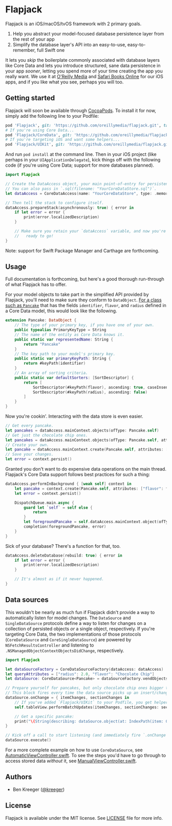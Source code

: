 # Flapjack

Flapjack is an iOS/macOS/tvOS framework with 2 primary goals.

1. Help you abstract your model-focused database persistence layer from the rest of your app
2. Simplify the database layer's API into an easy-to-use, easy-to-remember, full Swift one

It lets you _skip_ the boilerplate commonly associated with database layers like Core Data and lets you introduce structured, sane data persistence in your app _sooner_, letting you spend more of your time creating the app you really want. We use it at [O'Reilly Media][orm] and [Safari Books Online][sbo] for our iOS apps, and if you like what you see, perhaps you will too.


## Getting started

Flapjack will soon be available through [CocoaPods][cpd]. To install it for now, simply add the following line to your Podfile:

```ruby
pod 'Flapjack', git: 'https://github.com/oreillymedia/flapjack.git', tag: '0.1.0'
# If you're using Core Data...
pod 'Flapjack/CoreData', git: 'https://github.com/oreillymedia/flapjack.git', tag: '0.1.0'
# If you're targeting iOS and want some helpers...
pod 'Flapjack/UIKit', git: 'https://github.com/oreillymedia/flapjack.git', tag: '0.1.0'
```

And run `pod install` at the command line. Then in your iOS project (like perhaps in your `UIApplicationDelegate`), kick things off with the following code (if you're using Core Data; support for more databases planned).

```swift
import Flapjack

// Create the DataAccess object, your main point-of-entry for persistence.
// You can also pass in `.sql(filename: "YourCoreDataStore.sql")`.
let dataAccess = CoreDataAccess(name: "YourCoreDataStore", type: .memory)

// Then tell the stack to configure itself.
dataAccess.prepareStack(asynchronously: true) { error in
    if let error = error {
        print(error.localizedDescription)
    }

    // Make sure you retain your `dataAccess` variable, and now you're all
    //   ready to go!
}
```

Note: support for Swift Package Manager and Carthage are forthcoming.


## Usage

Full documentation is forthcoming, but here's a good thorough run-through of what Flapjack has to offer.

For your model objects to take part in the simplified API provided by Flapjack, you'll need to make sure they conform to `DataObject`. [For a class such as `Pancake`][pcm] that has the fields `identifier`, `flavor`, and `radius` defined in a Core Data model, this would look like the following.

```swift
extension Pancake: DataObject {
    // The type of your primary key, if you have one of your own.
    public typealias PrimaryKeyType = String
    // The name of the entity as Core Data knows it.
    public static var representedName: String {
        return "Pancake"
    }
    // The key path to your model's primary key.
    public static var primaryKeyPath: String {
        return #keyPath(identifier)
    }
    // An array of sorting criteria.
    public static var defaultSorters: [SortDescriptor] {
        return [
            SortDescriptor(#keyPath(flavor), ascending: true, caseInsensitive: true),
            SortDescriptor(#keyPath(radius), ascending: false)
        ]
    }
}
```

Now you're cookin'. Interacting with the data store is even easier.

```swift
// Get every pancake.
let pancakes = dataAccess.mainContext.objects(ofType: Pancake.self)
// Get just the chocolate chip ones.
let pancakes = dataAccess.mainContext.objects(ofType: Pancake.self, attributes: ["flavor": "Chocolate Chip"])
// Create your own.
let pancake = dataAccess.mainContext.create(Pancake.self, attributes: ["flavor": "Rhubarb"])
// Save your changes.
let error = context.persist()
```

Granted you don't want to do expensive data operations on the main thread. Flapjack's Core Data support follows best practices for such a thing:

```swift
dataAccess.performInBackground { [weak self] context in
    let pancake = context.create(Pancake.self, attributes: ["flavor": flavor, "radius": radius, "height": height])
    let error = context.persist()

    DispatchQueue.main.async {
        guard let `self` = self else {
            return
        }
        let foregroundPancake = self.dataAccess.mainContext.object(ofType: Pancake.self, objectID: pancake.objectID)
        completion(foregroundPancake, error)
    }
}
```

Sick of your database? There's a function for that, too.

```swift
dataAccess.deleteDatabase(rebuild: true) { error in
    if let error = error {
        print(error.localizedDescription)
    }

    // It's almost as if it never happened.
}
```


## Data sources

This wouldn't be nearly as much fun if Flapjack didn't provide a way to automatically listen for model changes. The `DataSource` and `SingleDataSource` protocols define a way to listen for changes on a collection of persisted objects _or_ a single object, respectively. If you're targeting Core Data, the two implementations of those protocols (`CoreDataSource` and `CoreSingleDataSource`) are powered by `NSFetchResultsController` and listening to `.NSManagedObjectContextObjectsDidChange`, respectively.

```swift
import Flapjack

let dataSourceFactory = CoreDataSourceFactory(dataAccess: dataAccess)
let queryAttributes = ["radius": 2.0, "flavor": "Chocolate Chip"]
let dataSource: CoreDataSource<Pancake> = dataSourceFactory.vendObjectsDataSource(attributes: queryAttributes, sectionProperty: "flavor", limit: 100)

// Prepare yourself for pancakes, but only chocolate chip ones bigger than a 2" radius, and no more than 100.
// This block fires every time the data source picks up an insert/change/deletion.
dataSource.onChange = { itemChanges, sectionChanges in
	// If you've added `Flapjack/UIKit` to your Podfile, you get helper extensions!
	self.tableView.performBatchUpdates(itemChanges, sectionChanges: sectionChanges)

	// Get a specific pancake:
	print("\(String(describing: dataSource.object(at: IndexPath(item: 0, section: 0))))")
}

// Kick off a call to start listening (and immediately fire `.onChange` with all existing results).
dataSource.execute()
```

For a more complete example on how to use `CoreDataSource`, see [AutomaticViewController.swift][avc]. To see the steps you'd have to go through to access stored data _without_ it, see [ManualViewController.swift][mvc].


## Authors

- Ben Kreeger ([@kreeger][krg])


## License

Flapjack is available under the MIT license. See [LICENSE][lic] file for more info.


[orm]:     https://oreilly.com
[sbo]:     https://safaribooksonline.com
[cpd]:     https://cocoapods.org
[pcm]:     https://github.com/oreillymedia/flapjack/blob/master/Example/Flapjack/Core%20Data/Pancake.swift
[avc]:     https://github.com/oreillymedia/flapjack/blob/master/Example/Flapjack/AutomaticViewController.swift
[mvc]:     https://github.com/oreillymedia/flapjack/blob/master/Example/Flapjack/ManualViewController.swift
[krg]:     https://github.com/kreeger
[lic]:     https://github.com/oreillymedia/flapjack/blob/master/LICENSE